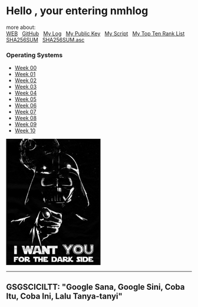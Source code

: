 
# Hello , your entering nmhlog

more about:<br>
[WEB](https://cbkadal.github.io/os202/) &nbsp;
[GitHub](https://github.com/cbkadal/os202/) &nbsp;
[My Log](TXT/mylog.txt) &nbsp;
[My Public Key](TXT/mypubkey.txt) &nbsp;
[My Script](TXT/myscript.sh) &nbsp;
[My Top Ten Rank List](TXT/myrank.txt) &nbsp;
[SHA256SUM](TXT/SHA256SUM) &nbsp; 
[SHA256SUM.asc](TXT/SHA256SUM.asc) &nbsp; 


###  Operating Systems 
* [Week 00](W00/) 
* [Week 01](W01/) 
* [Week 02](W02/) 
* [Week 03](W03/) 
* [Week 04](W04/) 
* [Week 05](W05/) 
* [Week 06](W06/) 
* [Week 07](W07/) 
* [Week 08](W08/) 
* [Week 09](W09/) 
* [Week 10](W10/)

<img src="iamyourfather.jpg" width="256">

---
GSGSCICILTT: "Google Sana, Google Sini, Coba Itu, Coba Ini, Lalu Tanya-tanyi"
---
